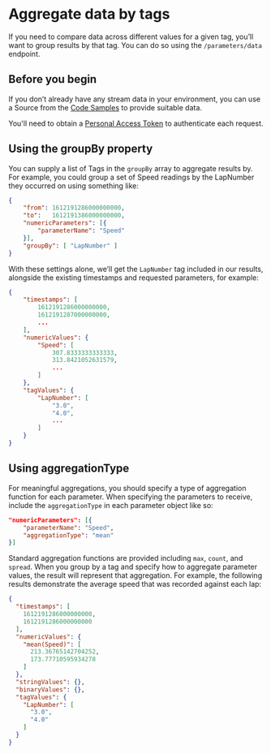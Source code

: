 # Aggregate data by tags

If you need to compare data across different values for a given tag, you’ll want to group results by that tag. You can do so using the `/parameters/data` endpoint.

## Before you begin

If you don’t already have any stream data in your environment, you can use a Source from the [Code Samples](../../platform/samples/samples.md) to provide suitable data.

You'll need to obtain a [Personal Access Token](authenticate.md) to authenticate each request.

## Using the groupBy property

You can supply a list of Tags in the `groupBy` array to aggregate results by. For example, you could group a set of Speed readings by the LapNumber they occurred on using something like:

```json
{
    "from": 1612191286000000000,
    "to":   1612191386000000000,
    "numericParameters": [{
        "parameterName": "Speed"
    }],
    "groupBy": [ "LapNumber" ]
}
```

With these settings alone, we’ll get the `LapNumber` tag included in our results, alongside the existing timestamps and requested parameters, for example:

```json
{
    "timestamps": [
        1612191286000000000,
        1612191287000000000,
        ...
    ],
    "numericValues": {
        "Speed": [
            307.8333333333333,
            313.8421052631579,
            ...
        ]
    },
    "tagValues": {
        "LapNumber": [
            "3.0",
            "4.0",
            ...
        ]
    }
}
```

## Using aggregationType

For meaningful aggregations, you should specify a type of aggregation function for each parameter. When specifying the parameters to receive, include the `aggregationType` in each parameter object like so:

```json
"numericParameters": [{
    "parameterName": "Speed",
    "aggregationType": "mean"
}]
```

Standard aggregation functions are provided including `max`, `count`, and `spread`. When you group by a tag and specify how to aggregate parameter values, the result will represent that aggregation. For example, the following results demonstrate the average speed that was recorded against each lap:

```json
{
  "timestamps": [
    1612191286000000000,
    1612191286000000000
  ],
  "numericValues": {
    "mean(Speed)": [
      213.36765142704252,
      173.77710595934278
    ]
  },
  "stringValues": {},
  "binaryValues": {},
  "tagValues": {
    "LapNumber": [
      "3.0",
      "4.0"
    ]
  }
}
```
